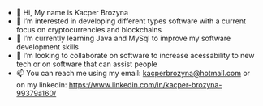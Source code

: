 - 👋 Hi, My name is Kacper Brozyna
- 👀 I’m interested in developing different types software with a current focus on cryptocurrencies and blockchains
- 🌱 I’m currently learning Java and MySql to improve my software development skills
- 💞️ I’m looking to collaborate on software to increase acessability to new tech or on software that can assist people
- 📫 You can reach me using my email: kacperbrozyna@hotmail.com or on my linkedin: https://www.linkedin.com/in/kacper-brozyna-99379a160/ 

